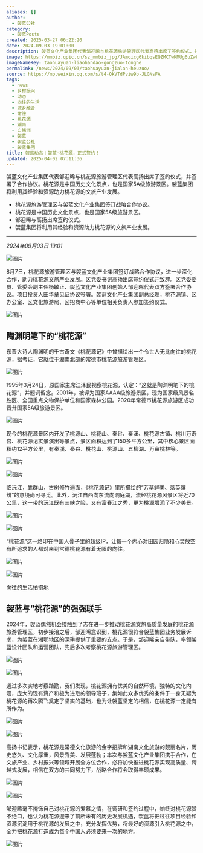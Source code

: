 ```yaml
---
aliases: []
author:
  - 袈蓝公社
category:
  - 袈蓝Posts
created: 2025-03-27 06:22:20
date: 2024-09-03 19:01:00
description: 袈蓝文化产业集团代表邹迎晞与桃花源旅游管理区代表高扬出席了签约仪式，并签署了合作协议。桃花源是中国历史文化景点，也是国家5A级旅游景区。袈蓝集团将利用其经验和资源助力桃花源的文旅产业发展。
image: https://mmbiz.qpic.cn/sz_mmbiz_jpg/JAmoicg6kibqsEQZMCTwKMUg6uZwkTmXNOmt0o3KLDrbibZZAbIvWhpLAxIzNynBt4eFMFWTyO858yk2nxrTicaP2A/0?wx_fmt=jpeg
imageNameKey: taohuayuan-liaohandao-gongzuo-tonghe
permalink: /news/2024/09/03/taohuayuan-jialan-heuzuo/
source: https://mp.weixin.qq.com/s/t4-QkVTdPviw9b-JLGNsFA
tags:
  - news
  - 乡村振兴
  - 动态
  - 向往的生活
  - 城乡融合
  - 常德
  - 桃花源
  - 湖南
  - 白鳞洲
  - 袈蓝
  - 袈蓝公社
  - 袈蓝集团
title: 袈蓝动态︱袈蓝·桃花源，正式签约！
updated: 2025-04-02 07:11:36
---
```


袈蓝文化产业集团代表邹迎晞与桃花源旅游管理区代表高扬出席了签约仪式，并签署了合作协议。桃花源是中国历史文化景点，也是国家5A级旅游景区。袈蓝集团将利用其经验和资源助力桃花源的文旅产业发展。

<!--more-->

- 桃花源旅游管理区与袈蓝文化产业集团签订战略合作协议。
- 桃花源是中国历史文化景点，也是国家5A级旅游景区。
- 邹迎晞与高扬出席签约仪式。
- 袈蓝集团将利用其经验和资源助力桃花源的文旅产业发展。

---

_2024年09月03日 19:01_

![图片](https://mmbiz.qpic.cn/sz_mmbiz_png/JAmoicg6kibqsEQZMCTwKMUg6uZwkTmXNO4t3FictKZzibs6RgJvSpic7EDsmCdhMibUPcncWSFOnD3qmJ73LrNC1Rqg/640?wx_fmt=png&from=appmsg&tp=webp&wxfrom=5&wx_lazy=1&wx_co=1)

8月7日，桃花源旅游管理区与袈蓝文化产业集团签订战略合作协议，进一步深化合作，助力桃花源文旅产业发展。区党委书记高扬出席签约仪式并致辞。区党委委员、管委会副主任杨敏正、袈蓝文化产业集团创始人邹迎晞代表双方签署合作协议。项目投资人田华章见证协议签署。袈蓝文化产业集团副总经理，桃花源镇、区办公室、区文化旅游局、区招商中心等单位相关负责人参加签约仪式。

![图片](https://mmbiz.qpic.cn/sz_mmbiz_png/JAmoicg6kibqsEQZMCTwKMUg6uZwkTmXNOCosicR0PsVewCwlJic569MpzvYIPCBrKsduOQS9M7UJq8z6I6o5lHXNA/640?wx_fmt=png&from=appmsg&tp=webp&wxfrom=5&wx_lazy=1&wx_co=1)

## 陶渊明笔下的“桃花源”

东晋大诗人陶渊明的千古奇文《桃花源记》中曾描绘出一个令世人无比向往的桃花源，据考证，它就位于湖南北部的常德市桃花源旅游管理区。

![图片](https://mmbiz.qpic.cn/sz_mmbiz_png/JAmoicg6kibqsEQZMCTwKMUg6uZwkTmXNOGLvpHk8yAKhFnALVDQgGiawMpZhSibQOu3lyD46LiaFah5GqVbBxO7K4Q/640?wx_fmt=png&from=appmsg&tp=webp&wxfrom=5&wx_lazy=1&wx_co=1)

1995年3月24日，原国家主席江泽民视察桃花源，认定：“这就是陶渊明笔下的桃花源”，并题词留念。2001年，被评为国家AAAA级旅游景区，现为国家级风景名胜区、全国重点文物保护单位和国家森林公园。2020年常德市桃花源旅游区成功晋升国家5A级旅游景区。

![图片](https://mmbiz.qpic.cn/sz_mmbiz_png/JAmoicg6kibqsEQZMCTwKMUg6uZwkTmXNONoaJibFwQMtGqicrowOAehKS5H4Zotj5nVClF2zARFQDwlHIqZsiaHc2Q/640?wx_fmt=png&from=appmsg&tp=webp&wxfrom=5&wx_lazy=1&wx_co=1)

现今的桃花源景区内开发了桃源山、桃花山、秦谷、秦溪、桃花源古镇、桃川万寿宫、桃花源记实景演出等景点，景区面积达到了150多平方公里，其中核心景区面积约12平方公里，有秦溪、秦谷、桃花山、桃源山、五柳湖、万亩桃林等。

![图片](https://mmbiz.qpic.cn/sz_mmbiz_png/JAmoicg6kibqsEQZMCTwKMUg6uZwkTmXNO0DYiaxhqLIw4k3YeWz4r5jNpBBibZDjCdzpoQIMOOPVnqUap7cjyy6VA/640?wx_fmt=png&from=appmsg&tp=webp&wxfrom=5&wx_lazy=1&wx_co=1)

![图片](https://mmbiz.qpic.cn/sz_mmbiz_png/JAmoicg6kibqsEQZMCTwKMUg6uZwkTmXNOl5d2g2eFYibTXiaS9mOt0O1Npa2SphAsdwjZXVAXQXSomfIvgTVSGNtg/640?wx_fmt=png&from=appmsg&tp=webp&wxfrom=5&wx_lazy=1&wx_co=1)

临沅江，靠群山，古树修竹遍面，《桃花源记》里所描绘的“芳草鲜美、落英缤纷”的意境尚可寻觅。此外，沅江自西向东流向洞庭湖，流经桃花源风景区将近70公里，这一带的沅江既有三峡之险，又有富春江之秀，更为桃源增添了不少美景。

![图片](https://mmbiz.qpic.cn/sz_mmbiz_png/JAmoicg6kibqsEQZMCTwKMUg6uZwkTmXNOlgKw1icl9OiaZy6AFd5gnEcOr7ickBMWYichpS7sUwEKr8qH7IKEmc1ozg/640?wx_fmt=png&from=appmsg&tp=webp&wxfrom=5&wx_lazy=1&wx_co=1)

![图片](https://mmbiz.qpic.cn/sz_mmbiz_png/JAmoicg6kibqsEQZMCTwKMUg6uZwkTmXNOENsibbpib3lHKkax99VfRvVZamlpSk586qgBDpx7FKBcT0hZPXBH4hZQ/640?wx_fmt=png&from=appmsg&tp=webp&wxfrom=5&wx_lazy=1&wx_co=1)

“桃花源”这一烙印在中国人骨子里的超级IP，让每一个内心对田园归隐和心灵放空有所追求的人都对来到常德桃花源有着无限的向往。

![图片](https://mmbiz.qpic.cn/sz_mmbiz_png/JAmoicg6kibqsEQZMCTwKMUg6uZwkTmXNOjNZCfpic7VM5gUjVHxgRIPgOC1g0OkeGrBMs1yFBX0VTIia1J6uNNoPA/640?wx_fmt=png&from=appmsg&tp=webp&wxfrom=5&wx_lazy=1&wx_co=1)

![图片](https://mmbiz.qpic.cn/sz_mmbiz_png/JAmoicg6kibqsEQZMCTwKMUg6uZwkTmXNONLcibu5viaDnxt2XdCDv9OclbXcY2qsEC8Yk5rYicXibuRku9GF28KcYKA/640?wx_fmt=png&from=appmsg&tp=webp&wxfrom=5&wx_lazy=1&wx_co=1)

向往的生活拍摄地

## 袈蓝与“桃花源”的强强联手

2024年，袈蓝偶然机会接触到了志在进一步推动桃花源文旅高质量发展的桃花源旅游管理区，初步接洽之后，邹迎晞意识到，桃花源很符合袈蓝集团业务发展诉求，为袈蓝在湘鄂地区的深耕提供了重要的支点。于是，邹迎晞亲自带队，率领袈蓝设计团队和运营团队，先后多次考察桃花源旅游管理区。

![图片](https://mmbiz.qpic.cn/sz_mmbiz_png/JAmoicg6kibqsEQZMCTwKMUg6uZwkTmXNOzMPasAodx4TXGMW1ic2wlOWc7oRT5xicC1OeMokN8DuQFRD8kKCorEWA/640?wx_fmt=png&from=appmsg&tp=webp&wxfrom=5&wx_lazy=1&wx_co=1)

![图片](https://mmbiz.qpic.cn/sz_mmbiz_png/JAmoicg6kibqsEQZMCTwKMUg6uZwkTmXNOrVTfKsZJklSF8XUpksBBLaWib9327qMSo149jpKAAx73Omdek2k2icKA/640?wx_fmt=png&from=appmsg&tp=webp&wxfrom=5&wx_lazy=1&wx_co=1)

通过多次实地考察踏勘，我们发现，桃花源拥有优美的自然环境，独特的文化内涵，庞大的现有资产和极为进取的领导班子，集如此众多优秀的条件于一身无疑为桃花源的再次腾飞奠定了坚实的基础，也为让袈蓝坚定的相信，在桃花源一定能有所作为。

![图片](https://mmbiz.qpic.cn/sz_mmbiz_png/JAmoicg6kibqsEQZMCTwKMUg6uZwkTmXNOfLNUwf7hcPb4ia6n7E5Nt6gYkibQ5QhsQXH5zwnyJ6bPjyFppR63BHvw/640?wx_fmt=png&from=appmsg&tp=webp&wxfrom=5&wx_lazy=1&wx_co=1)

![图片](https://mmbiz.qpic.cn/sz_mmbiz_png/JAmoicg6kibqsEQZMCTwKMUg6uZwkTmXNOvAOUyvuQBrJGMUA4lEoXyWtpToQVkjW0tk7y7d3X60yiczHj189KicIA/640?wx_fmt=png&from=appmsg&tp=webp&wxfrom=5&wx_lazy=1&wx_co=1)

高扬书记表示，桃花源是常德文化旅游的金字招牌和湖南文化旅游的靓丽名片，历史悠久、文化厚重，风景秀美、发展蓬勃；本次与袈蓝文化产业集团携手合作，在文旅产业、乡村振兴等领域开展全方位合作，必将加快推进桃花源实现高质量、跨越式发展，相信在双方的共同努力下，战略合作将会取得丰硕成果。

![图片](https://mmbiz.qpic.cn/sz_mmbiz_png/JAmoicg6kibqsEQZMCTwKMUg6uZwkTmXNOvylq5URVYyo0kgQBHMzb9Uw9W77Jygia7bFERyibjEm5cdYBLkhy0E8A/640?wx_fmt=png&from=appmsg&tp=webp&wxfrom=5&wx_lazy=1&wx_co=1)

![图片](https://mmbiz.qpic.cn/sz_mmbiz_png/JAmoicg6kibqsEQZMCTwKMUg6uZwkTmXNOzvqvrjolaPsGd7qkWo6t6aIFpo4qAUAmoYon4rkD6vInkVrJYBb1ww/640?wx_fmt=png&from=appmsg&tp=webp&wxfrom=5&wx_lazy=1&wx_co=1)

邹迎晞毫不掩饰自己对桃花源的爱慕之情，在调研和签约过程中，始终对桃花源赞不绝口，也认为桃花源迎来了前所未有的历史发展机遇，袈蓝将把过往项目经验和资源沉淀用于桃花源的发展之中，充分发挥优势，将最好的资源引入桃花源之中，全力把桃花源打造成为每个中国人必须要来一次的地方。

![图片](https://mmbiz.qpic.cn/sz_mmbiz_png/JAmoicg6kibqsEQZMCTwKMUg6uZwkTmXNO5SVLvMPvib0yAWqK85aWzmxO92d17icFTBrvMllKjbwAhGmQqa2SDsiaQ/640?wx_fmt=png&from=appmsg&tp=webp&wxfrom=5&wx_lazy=1&wx_co=1)
